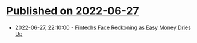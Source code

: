 # [Published on 2022-06-27](index.md)

* [2022-06-27, 22:10:00](https://news.slashdot.org/story/22/06/27/1851219/fintechs-face-reckoning-as-easy-money-dries-up?utm_source=rss1.0mainlinkanon&utm_medium=feed) - [Fintechs Face Reckoning as Easy Money Dries Up](https://news.slashdot.org/story/22/06/27/1851219/fintechs-face-reckoning-as-easy-money-dries-up?utm_source=rss1.0mainlinkanon&utm_medium=feed)
